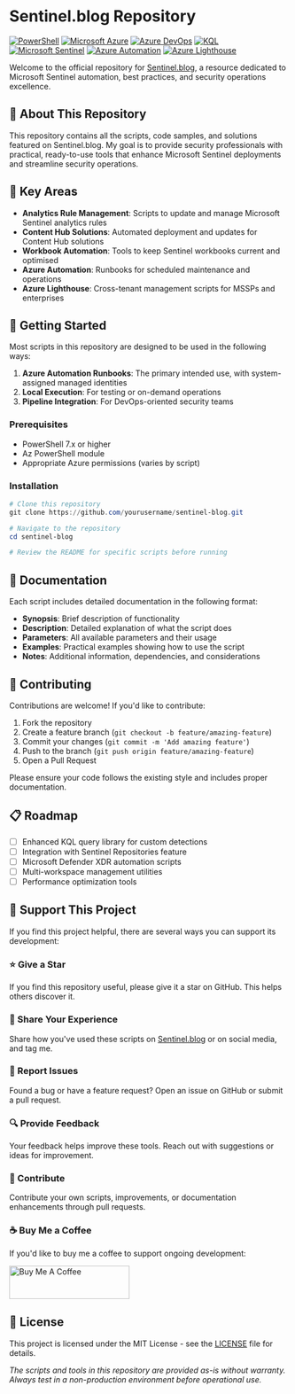 # Sentinel.blog Repository

[![PowerShell](https://img.shields.io/badge/PowerShell-%235391FE.svg?style=flat&logo=powershell&logoColor=white)](https://learn.microsoft.com/en-us/powershell/)
[![Microsoft Azure](https://img.shields.io/badge/Microsoft%20Azure-0089D6?style=flat&logo=microsoft-azure&logoColor=white)](https://azure.microsoft.com/)
[![Azure DevOps](https://img.shields.io/badge/Azure%20DevOps-0078D7?style=flat&logo=azure-devops&logoColor=white)](https://azure.microsoft.com/en-us/products/devops)
[![KQL](https://img.shields.io/badge/KQL-Query%20Language-blue)](https://learn.microsoft.com/en-us/azure/data-explorer/kusto/query/)
[![Microsoft Sentinel](https://img.shields.io/badge/Microsoft%20Sentinel-0078D4?style=flat&logo=microsoft&logoColor=white)](https://azure.microsoft.com/en-us/products/microsoft-sentinel)
[![Azure Automation](https://img.shields.io/badge/Azure%20Automation-0089D6?style=flat&logo=microsoft-azure&logoColor=white)](https://azure.microsoft.com/en-us/products/automation)
[![Azure Lighthouse](https://img.shields.io/badge/Azure%20Lighthouse-0089D6?style=flat&logo=microsoft-azure&logoColor=white)](https://azure.microsoft.com/en-us/services/azure-lighthouse/)

Welcome to the official repository for [Sentinel.blog](https://sentinel.blog), a resource dedicated to Microsoft Sentinel automation, best practices, and security operations excellence.

## 📖 About This Repository

This repository contains all the scripts, code samples, and solutions featured on Sentinel.blog. My goal is to provide security professionals with practical, ready-to-use tools that enhance Microsoft Sentinel deployments and streamline security operations.

## 🔐 Key Areas

- **Analytics Rule Management**: Scripts to update and manage Microsoft Sentinel analytics rules
- **Content Hub Solutions**: Automated deployment and updates for Content Hub solutions
- **Workbook Automation**: Tools to keep Sentinel workbooks current and optimised
- **Azure Automation**: Runbooks for scheduled maintenance and operations
- **Azure Lighthouse**: Cross-tenant management scripts for MSSPs and enterprises

## 🚀 Getting Started

Most scripts in this repository are designed to be used in the following ways:

1. **Azure Automation Runbooks**: The primary intended use, with system-assigned managed identities
2. **Local Execution**: For testing or on-demand operations
3. **Pipeline Integration**: For DevOps-oriented security teams

### Prerequisites

- PowerShell 7.x or higher
- Az PowerShell module
- Appropriate Azure permissions (varies by script)

### Installation

```powershell
# Clone this repository
git clone https://github.com/yourusername/sentinel-blog.git

# Navigate to the repository
cd sentinel-blog

# Review the README for specific scripts before running
```

## 📝 Documentation

Each script includes detailed documentation in the following format:

- **Synopsis**: Brief description of functionality
- **Description**: Detailed explanation of what the script does
- **Parameters**: All available parameters and their usage
- **Examples**: Practical examples showing how to use the script
- **Notes**: Additional information, dependencies, and considerations

## 🤝 Contributing

Contributions are welcome! If you'd like to contribute:

1. Fork the repository
2. Create a feature branch (`git checkout -b feature/amazing-feature`)
3. Commit your changes (`git commit -m 'Add amazing feature'`)
4. Push to the branch (`git push origin feature/amazing-feature`)
5. Open a Pull Request

Please ensure your code follows the existing style and includes proper documentation.

## 📋 Roadmap

- [ ] Enhanced KQL query library for custom detections
- [ ] Integration with Sentinel Repositories feature
- [ ] Microsoft Defender XDR automation scripts
- [ ] Multi-workspace management utilities
- [ ] Performance optimization tools

## 💪 Support This Project

If you find this project helpful, there are several ways you can support its development:

### ⭐ Give a Star

If you find this repository useful, please give it a star on GitHub. This helps others discover it.

### 🔄 Share Your Experience

Share how you've used these scripts on [Sentinel.blog](https://sentinel.blog) or on social media, and tag me.

### 🐛 Report Issues

Found a bug or have a feature request? Open an issue on GitHub or submit a pull request.

### 🔍 Provide Feedback

Your feedback helps improve these tools. Reach out with suggestions or ideas for improvement.

### 🤝 Contribute

Contribute your own scripts, improvements, or documentation enhancements through pull requests.

### ☕ Buy Me a Coffee

If you'd like to buy me a coffee to support ongoing development:

<a href="https://www.buymeacoffee.com/noodlemctwoodle" target="_blank"><img src="https://cdn.buymeacoffee.com/buttons/v2/default-yellow.png" alt="Buy Me A Coffee" style="height: 60px !important;width: 217px !important;" ></a>

## 📄 License

This project is licensed under the MIT License - see the [LICENSE](LICENSE) file for details.

*The scripts and tools in this repository are provided as-is without warranty. Always test in a non-production environment before operational use.*
